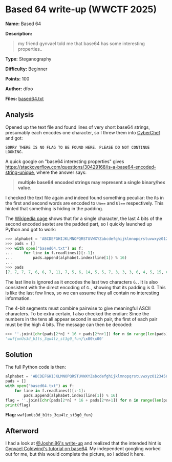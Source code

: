 # Based 64 write-up (WWCTF 2025)

**Name:** Based 64

**Description:**
> my friend gynvael told me that base64 has some interesting properties..

**Type:** Steganography

**Difficulty:** Beginner

**Points:** 100

**Author:** dfoo

**Files:** [based64.txt](/Based%2064/based64.txt)

## Analysis

Opened up the text file and found lines of very short base64 strings, presumably each encodes one character, so I threw them into [CyberChef](https://gchq.github.io/CyberChef/) and got:
```
SORRY THERE IS NO FLAG TO BE FOUND HERE. PLEASE DO NOT CONTINUE LOOKING.
```
A quick google on "base64 interesting properties" gives https://stackoverflow.com/questions/30429168/is-a-base64-encoded-string-unique, where the answer says:
> **multiple base64 encoded strings may represent a single binary/hex value.**

I checked the text file again and indeed found something peculiar: the `R`s in the first and second words are encoded to `Un==` and `Ul==` respectively. This hinted that something is hiding in the padding.

The [Wikipedia page](https://en.wikipedia.org/wiki/Base64#Examples) shows that for a single character, the last 4 bits of the second encoded sextet are the padded part, so I quickly launched up Python and got to work:
```python
>>> alphabet = 'ABCDEFGHIJKLMNOPQRSTUVWXYZabcdefghijklmnopqrstuvwxyz0123456789+/'
>>> pads = []
>>> with open("based64.txt") as f:
...     for line in f.readlines()[:-1]:
...         pads.append(alphabet.index(line[1]) % 16)
...
>>> pads
[7, 7, 7, 7, 6, 6, 7, 11, 7, 5, 6, 14, 5, 5, 7, 3, 3, 3, 6, 4, 5, 15, 6, 2, 3, 1, 7, 4, 7, 3, 5, 15, 3, 3, 7, 1, 7, 5, 3, 4, 6, 12, 7, 10, 5, 15, 7, 3, 7, 4, 3, 3, 6, 7, 3, 0, 5, 15, 6, 6, 7, 5, 6, 14, 7, 13, 0, 0, 0, 0]
```
The last line is ignored as it encodes the last two characters `G.`. It is also consistent with the direct encoding of `G.`, showing that its padding is 0. This is like the last few lines, so we can assume they all contain no interesting information.

The 4-bit segments must combine pairwise to give meaningful ASCII characters. To be extra certain, I also checked the endian: Since the numbers in the tens all appear second in each pair, the first of each pair must be the high 4 bits. The message can then be decoded:
```python
>>> ''.join([chr(pads[2*n] * 16 + pads[2*n+1]) for n in range(len(pads)//2)])
'wwf{unUs3d_b1ts_3qu4lz_st3g0_fun}\x00\x00'
```

## Solution

The full Python code is then:
```python
alphabet = 'ABCDEFGHIJKLMNOPQRSTUVWXYZabcdefghijklmnopqrstuvwxyz0123456789+/'
pads = []
with open("based64.txt") as f:
    for line in f.readlines()[:-1]:
        pads.append(alphabet.index(line[1]) % 16)
flag = ''.join([chr(pads[2*n] * 16 + pads[2*n+1]) for n in range(len(pads)//2)])
print(flag)
```
**Flag:** `wwf{unUs3d_b1ts_3qu4lz_st3g0_fun}`

## Afterword

I had a look at [@Joshni86's write-up](https://github.com/Joshni86/Based-64) and realized that the intended hint is [Gynvael Coldwind's tutorial on base64](https://hexarcana.ch/b/2024-08-16-base64-beyond-encoding/). My independent googling worked out for me, but this would complete the picture, so I added it here.
